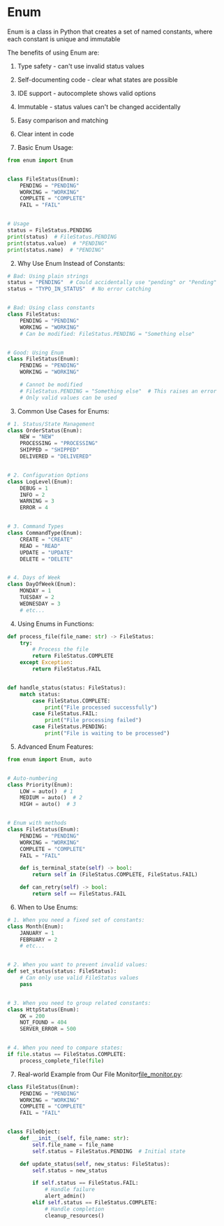 # Enum

Enum is a class in Python that creates a set of named constants, where each constant is unique and immutable

The benefits of using Enum are:

1. Type safety - can't use invalid status values
2. Self-documenting code - clear what states are possible
3. IDE support - autocomplete shows valid options
4. Immutable - status values can't be changed accidentally
5. Easy comparison and matching
6. Clear intent in code


1. Basic Enum Usage:

```python
from enum import Enum


class FileStatus(Enum):
    PENDING = "PENDING"
    WORKING = "WORKING"
    COMPLETE = "COMPLETE"
    FAIL = "FAIL"


# Usage
status = FileStatus.PENDING
print(status)  # FileStatus.PENDING
print(status.value)  # "PENDING"
print(status.name)  # "PENDING"
```

2. Why Use Enum Instead of Constants:

```python
# Bad: Using plain strings
status = "PENDING"  # Could accidentally use "pending" or "Pending"
status = "TYPO_IN_STATUS"  # No error catching


# Bad: Using class constants
class FileStatus:
    PENDING = "PENDING"
    WORKING = "WORKING"
    # Can be modified: FileStatus.PENDING = "Something else"


# Good: Using Enum
class FileStatus(Enum):
    PENDING = "PENDING"
    WORKING = "WORKING"

    # Cannot be modified
    # FileStatus.PENDING = "Something else"  # This raises an error
    # Only valid values can be used
```

3. Common Use Cases for Enums:

```python
# 1. Status/State Management
class OrderStatus(Enum):
    NEW = "NEW"
    PROCESSING = "PROCESSING"
    SHIPPED = "SHIPPED"
    DELIVERED = "DELIVERED"


# 2. Configuration Options
class LogLevel(Enum):
    DEBUG = 1
    INFO = 2
    WARNING = 3
    ERROR = 4


# 3. Command Types
class CommandType(Enum):
    CREATE = "CREATE"
    READ = "READ"
    UPDATE = "UPDATE"
    DELETE = "DELETE"


# 4. Days of Week
class DayOfWeek(Enum):
    MONDAY = 1
    TUESDAY = 2
    WEDNESDAY = 3
    # etc...
```

4. Using Enums in Functions:

```python
def process_file(file_name: str) -> FileStatus:
    try:
        # Process the file
        return FileStatus.COMPLETE
    except Exception:
        return FileStatus.FAIL


def handle_status(status: FileStatus):
    match status:
        case FileStatus.COMPLETE:
            print("File processed successfully")
        case FileStatus.FAIL:
            print("File processing failed")
        case FileStatus.PENDING:
            print("File is waiting to be processed")
```

5. Advanced Enum Features:

```python
from enum import Enum, auto


# Auto-numbering
class Priority(Enum):
    LOW = auto()  # 1
    MEDIUM = auto()  # 2
    HIGH = auto()  # 3


# Enum with methods
class FileStatus(Enum):
    PENDING = "PENDING"
    WORKING = "WORKING"
    COMPLETE = "COMPLETE"
    FAIL = "FAIL"

    def is_terminal_state(self) -> bool:
        return self in (FileStatus.COMPLETE, FileStatus.FAIL)

    def can_retry(self) -> bool:
        return self == FileStatus.FAIL
```

6. When to Use Enums:

```python
# 1. When you need a fixed set of constants:
class Month(Enum):
    JANUARY = 1
    FEBRUARY = 2
    # etc...


# 2. When you want to prevent invalid values:
def set_status(status: FileStatus):
    # Can only use valid FileStatus values
    pass


# 3. When you need to group related constants:
class HttpStatus(Enum):
    OK = 200
    NOT_FOUND = 404
    SERVER_ERROR = 500


# 4. When you need to compare states:
if file.status == FileStatus.COMPLETE:
    process_complete_file(file)
```

7. Real-world Example from Our File Monitor[file_monitor.py](../../projects/monitor-file-stream/file_monitor.py):

```python
class FileStatus(Enum):
    PENDING = "PENDING"
    WORKING = "WORKING"
    COMPLETE = "COMPLETE"
    FAIL = "FAIL"


class FileObject:
    def __init__(self, file_name: str):
        self.file_name = file_name
        self.status = FileStatus.PENDING  # Initial state

    def update_status(self, new_status: FileStatus):
        self.status = new_status

        if self.status == FileStatus.FAIL:
            # Handle failure
            alert_admin()
        elif self.status == FileStatus.COMPLETE:
            # Handle completion
            cleanup_resources()
```

